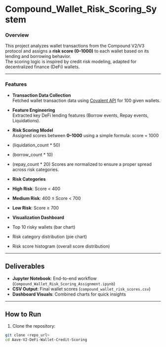 # Compound_Wallet_Risk_Scoring_System


### Overview
This project analyzes wallet transactions from the Compound V2/V3 protocol and assigns a **risk score (0–1000)** to each wallet based on its lending and borrowing behavior.  
The scoring logic is inspired by credit risk modeling, adapted for decentralized finance (DeFi) wallets.

---

### Features
- **Transaction Data Collection**  
  Fetched wallet transaction data using [Covalent API](https://www.covalenthq.com/) for 100 given wallets.
  
- **Feature Engineering**  
  Extracted key DeFi lending features (Borrow events, Repay events, Liquidations).  
  
- **Risk Scoring Model**  
  Assigned scores between **0–1000** using a simple formula:
score = 1000
- (liquidation_count * 50)
- (borrow_count * 10)
+ (repay_count * 20)
Scores are normalized to ensure a proper spread across risk categories.

- **Risk Categories**
- **High Risk**: Score < 400
- **Medium Risk**: 400 ≤ Score < 700
- **Low Risk**: Score ≥ 700

- **Visualization Dashboard**
- Top 10 risky wallets (bar chart)
- Risk category distribution (pie chart)
- Risk score histogram (overall score distribution)

---

## Deliverables
- **Jupyter Notebook**: End-to-end workflow (`Compound_Wallet_Risk_Scoring_Assignment.ipynb`)
- **CSV Output**: Final wallet scores (`compound_wallet_risk_scores.csv`)
- **Dashboard Visuals**: Combined charts for quick insights

---

## How to Run
1. Clone the repository:
 ```bash
 git clone <repo_url>
 cd Aave-V2-DeFi-Wallet-Credit-Scoring

